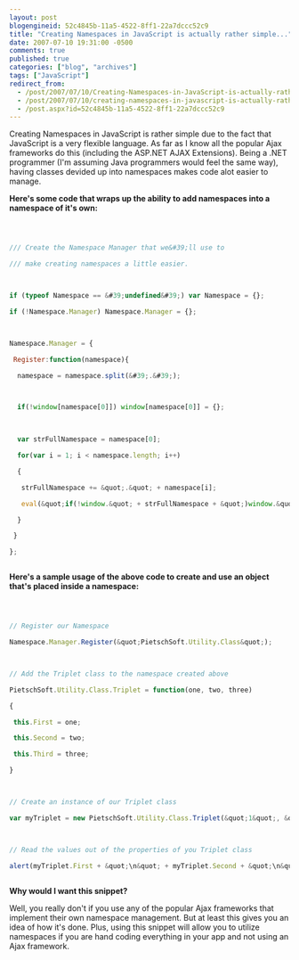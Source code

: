 ```yaml
---
layout: post
blogengineid: 52c4845b-11a5-4522-8ff1-22a7dccc52c9
title: "Creating Namespaces in JavaScript is actually rather simple..."
date: 2007-07-10 19:31:00 -0500
comments: true
published: true
categories: ["blog", "archives"]
tags: ["JavaScript"]
redirect_from: 
  - /post/2007/07/10/Creating-Namespaces-in-JavaScript-is-actually-rather-simple
  - /post/2007/07/10/creating-namespaces-in-javascript-is-actually-rather-simple
  - /post.aspx?id=52c4845b-11a5-4522-8ff1-22a7dccc52c9
---
```

<!-- more -->


Creating Namespaces in JavaScript is rather simple due to the fact that JavaScript is a very flexible language. As far as I know all the popular Ajax frameworks do this (including the ASP.NET AJAX Extensions). Being a .NET programmer (I&#39;m assuming Java programmers would feel the same way), having classes devided up into namespaces makes code alot easier to manage.



**Here&#39;s some code that wraps up the ability to add namespaces into a namespace of it&#39;s own:**



```javascript 



/// Create the Namespace Manager that we&#39;ll use to

/// make creating namespaces a little easier.



if (typeof Namespace == &#39;undefined&#39;) var Namespace = {};

if (!Namespace.Manager) Namespace.Manager = {};



Namespace.Manager = {

 Register:function(namespace){

  namespace = namespace.split(&#39;.&#39;);



  if(!window[namespace[0]]) window[namespace[0]] = {};

  

  var strFullNamespace = namespace[0];

  for(var i = 1; i < namespace.length; i++)

  {

   strFullNamespace += &quot;.&quot; + namespace[i];

   eval(&quot;if(!window.&quot; + strFullNamespace + &quot;)window.&quot; + strFullNamespace + &quot;={};&quot;);

  }

 }

};



``` 



**Here&#39;s a sample usage of the above code to create and use an object that&#39;s placed inside a namespace:**



```javascript 



// Register our Namespace

Namespace.Manager.Register(&quot;PietschSoft.Utility.Class&quot;);



// Add the Triplet class to the namespace created above

PietschSoft.Utility.Class.Triplet = function(one, two, three)

{

 this.First = one;

 this.Second = two;

 this.Third = three;

}



// Create an instance of our Triplet class

var myTriplet = new PietschSoft.Utility.Class.Triplet(&quot;1&quot;, &quot;2&quot;, &quot;3&quot;);



// Read the values out of the properties of you Triplet class

alert(myTriplet.First + &quot;\n&quot; + myTriplet.Second + &quot;\n&quot; + myTriplet.Third);



```



 



**Why would I want this snippet?**



Well, you really don&#39;t if you use any of the popular Ajax frameworks that implement their own namespace management. But at least this gives you an idea of how it&#39;s done. Plus, using this snippet will allow you to utilize namespaces if you are hand coding everything in your app and not using an Ajax framework.

